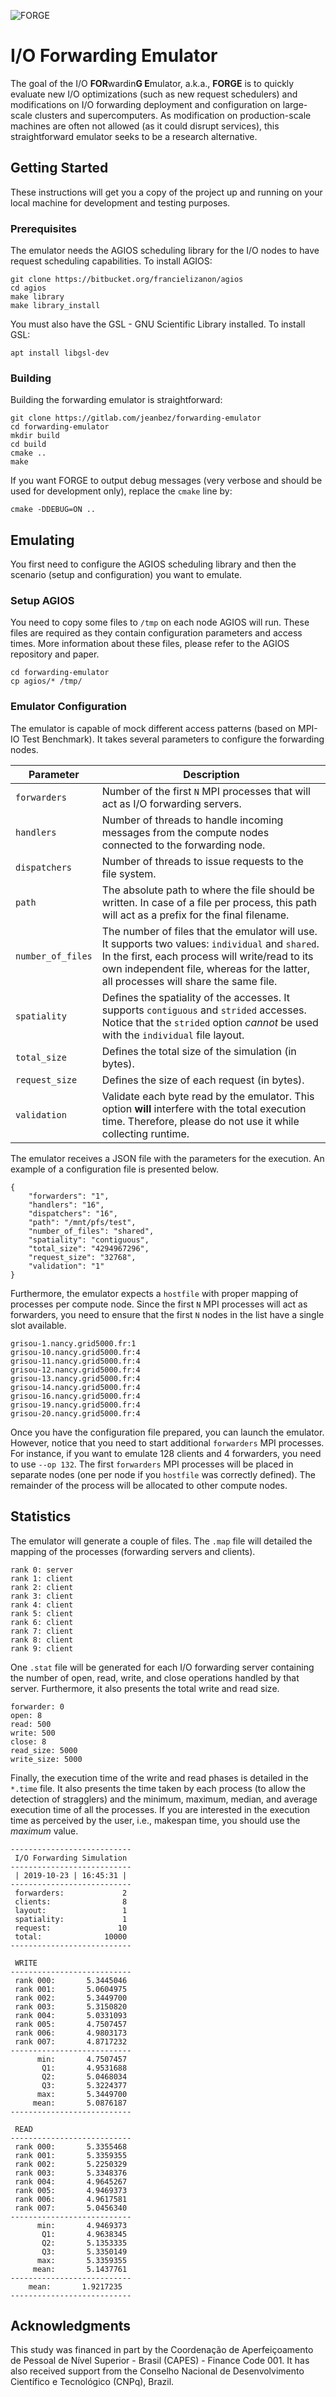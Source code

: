 ![FORGE](forge.png)

# I/O Forwarding Emulator

The goal of the I/O **FOR**wardin**G E**mulator, a.k.a., **FORGE** is to quickly evaluate new I/O optimizations (such as new request schedulers) and modifications on I/O forwarding deployment and configuration on large-scale clusters and supercomputers. As modification on production-scale machines are often not allowed (as it could disrupt services), this straightforward emulator seeks to be a research alternative. 

## Getting Started

These instructions will get you a copy of the project up and running on your local machine for development and testing purposes.

### Prerequisites

The emulator needs the AGIOS scheduling library for the I/O nodes to have request scheduling capabilities. To install AGIOS:

```
git clone https://bitbucket.org/francielizanon/agios
cd agios
make library
make library_install
```

You must also have the GSL - GNU Scientific Library installed. To install GSL:

```
apt install libgsl-dev
```

### Building

Building the forwarding emulator is straightforward:

```
git clone https://gitlab.com/jeanbez/forwarding-emulator
cd forwarding-emulator
mkdir build
cd build
cmake ..
make
```

If you want FORGE to output debug messages (very verbose and should be used for development only), replace the `cmake` line by:

```
cmake -DDEBUG=ON ..
```

## Emulating

You first need to configure the AGIOS scheduling library and then the scenario (setup and configuration) you want to emulate.

### Setup AGIOS

You need to copy some files to `/tmp` on each node AGIOS will run. These files are required as they contain configuration parameters and access times. More information about these files, please refer to the AGIOS repository and paper.

```
cd forwarding-emulator
cp agios/* /tmp/
```

### Emulator Configuration

The emulator is capable of mock different access patterns (based on MPI-IO Test Benchmark). It takes several parameters to configure the forwarding nodes.

| Parameter | Description |
| -------------- | -------------- |
| `forwarders` | Number of the first `N` MPI processes that will act as I/O forwarding servers. |
| `handlers` | Number of threads to handle incoming messages from the compute nodes connected to the forwarding node. |
| `dispatchers` | Number of threads to issue requests to the file system. |
| `path` | The absolute path to where the file should be written. In case of a file per process, this path will act as a prefix for the final filename. |
| `number_of_files` | The number of files that the emulator will use. It supports two values: `individual` and `shared`. In the first, each process will write/read to its own independent file, whereas for the latter, all processes will share the same file. |
| `spatiality` | Defines the spatiality of the accesses. It supports `contiguous` and `strided` accesses. Notice that the `strided` option *cannot* be used with the `individual` file layout. |
| `total_size` | Defines the total size of the simulation (in bytes). |
| `request_size` | Defines the size of each request (in bytes). |
| `validation` | Validate each byte read by the emulator. This option **will** interfere with the total execution time. Therefore, please do not use it while collecting runtime. |

The emulator receives a JSON file with the parameters for the execution. An example of a configuration file is presented below. 

```
{
    "forwarders": "1",
    "handlers": "16",
    "dispatchers": "16",
    "path": "/mnt/pfs/test",
    "number_of_files": "shared",
    "spatiality": "contiguous",
    "total_size": "4294967296",
    "request_size": "32768",
    "validation": "1"
}
```

Furthermore, the emulator expects a `hostfile` with proper mapping of processes per compute node. Since the first `N` MPI processes will act as forwarders, you need to ensure that the first `N` nodes in the list have a single slot available. 

```
grisou-1.nancy.grid5000.fr:1
grisou-10.nancy.grid5000.fr:4
grisou-11.nancy.grid5000.fr:4
grisou-12.nancy.grid5000.fr:4
grisou-13.nancy.grid5000.fr:4
grisou-14.nancy.grid5000.fr:4
grisou-16.nancy.grid5000.fr:4
grisou-19.nancy.grid5000.fr:4
grisou-20.nancy.grid5000.fr:4
```

Once you have the configuration file prepared, you can launch the emulator. However, notice that you need to start additional `forwarders` MPI processes. For instance, if you want to emulate 128 clients and 4 forwarders, you need to use `--op 132`. The first `forwarders` MPI processes will be placed in separate nodes (one per node if you `hostfile` was correctly defined). The remainder of the process will be allocated to other compute nodes.

## Statistics

The emulator will generate a couple of files. The `.map` file will detailed the mapping of the processes (forwarding servers and clients).

```
rank 0: server
rank 1: client
rank 2: client
rank 3: client
rank 4: client
rank 5: client
rank 6: client
rank 7: client
rank 8: client
rank 9: client
```

One `.stat` file will be generated for each I/O forwarding server containing the number of open, read, write, and close operations handled by that server. Furthermore, it also presents the total write and read size.

```
forwarder: 0
open: 8
read: 500
write: 500
close: 8
read_size: 5000
write_size: 5000
```

Finally, the execution time of the write and read phases is detailed in the `*.time` file. It also presents the time taken by each process (to allow the detection of stragglers) and the minimum, maximum, median, and average execution time of all the processes. If you are interested in the execution time as perceived by the user, i.e., makespan time, you should use the *maximum* value.

```
---------------------------
 I/O Forwarding Simulation
---------------------------
 | 2019-10-23 | 16:45:31 | 
---------------------------
 forwarders:             2
 clients:                8
 layout:                 1
 spatiality:             1
 request:               10
 total:              10000
---------------------------

 WRITE
---------------------------
 rank 000:       5.3445046
 rank 001:       5.0604975
 rank 002:       5.3449700
 rank 003:       5.3150820
 rank 004:       5.0331093
 rank 005:       4.7507457
 rank 006:       4.9803173
 rank 007:       4.8717232
---------------------------
      min:       4.7507457
       Q1:       4.9531688
       Q2:       5.0468034
       Q3:       5.3224377
      max:       5.3449700
     mean:       5.0876187
---------------------------

 READ
---------------------------
 rank 000:       5.3355468
 rank 001:       5.3359355
 rank 002:       5.2250329
 rank 003:       5.3348376
 rank 004:       4.9645267
 rank 005:       4.9469373
 rank 006:       4.9617581
 rank 007:       5.0456340
---------------------------
      min:       4.9469373
       Q1:       4.9638345
       Q2:       5.1353335
       Q3:       5.3350149
      max:       5.3359355
     mean:       5.1437761
---------------------------
    mean:       1.9217235
---------------------------
```

## Acknowledgments

This study was financed in part by the Coordenação de Aperfeiçoamento de Pessoal de Nível Superior - Brasil (CAPES) - Finance Code 001. It has also received support from the Conselho Nacional de Desenvolvimento Científico e Tecnológico (CNPq), Brazil.